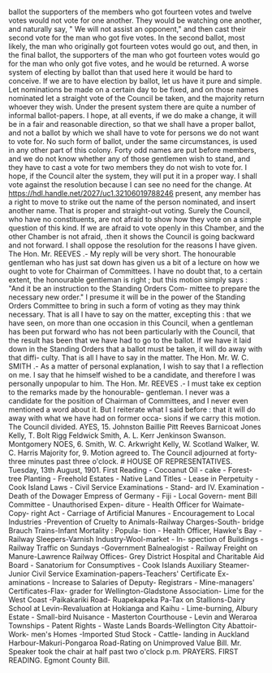 ballot the supporters of the members who got fourteen votes and twelve votes would not vote for one another. They would be watching one another, and naturally say, " We will not assist an opponent," and then cast their second vote for the man who got five votes. In the second ballot, most likely, the man who originally got fourteen votes would go out, and then, in the final ballot, the supporters of the man who got fourteen votes would go for the man who only got five votes, and he would be returned. A worse system of electing by ballot than that used here it would be hard to conceive. If we are to have election by ballot, let us have it pure and simple. Let nominations be made on a certain day to be fixed, and on those names nominated let a straight vote of the Council be taken, and the majority return whoever they wish. Under the present system there are quite a number of informal ballot-papers. I hope, at all events, if we do make a change, it will be in a fair and reasonable direction, so that we shall have a proper ballot, and not a ballot by which we shall have to vote for persons we do not want to vote for. No such form of ballot, under the same circumstances, is used in any other part of this colony. Forty odd names are put before members, and we do not know whether any of those gentlemen wish to stand, and they have to cast a vote for two members they do not wish to vote for. I hope, if the Council alter the system, they will put it in a proper way. I shall vote against the resolution because I can see no need for the change. At https://hdl.handle.net/2027/uc1.32106019788246 present, any member has a right to move to strike out the name of the person nominated, and insert another name. That is proper and straight-out voting. Surely the Council, who have no constituents, are not afraid to show how they vote on a simple question of this kind. If we are afraid to vote openly in this Chamber, and the other Chamber is not afraid, .then it shows the Council is going backward and not forward. I shall oppose the resolution for the reasons I have given. The Hon. Mr. REEVES .- My reply will be very short. The honourable gentleman who has just sat down has given us a bit of a lecture on how we ought to vote for Chairman of Committees. I have no doubt that, to a certain extent, the honourable gentleman is right ; but this motion simply says : "And it be an instruction to the Standing Orders Com- mittee to prepare the necessary new order." I presume it will be in the power of the Standing Orders Committee to bring in such a form of voting as they may think necessary. That is all I have to say on the matter, excepting this : that we have seen, on more than one occasion in this Council, when a gentleman has been put forward who has not been particularly with the Council, that the result has been that we have had to go to the ballot. If we have it laid down in the Standing Orders that a ballot must be taken, it will do away with that diffi- culty. That is all I have to say in the matter. The Hon. Mr. W. C. SMITH .- As a matter of personal explanation, I wish to say that I a reflection on me. I say that he himself wished to be a candidate, and therefore I was personally unpopular to him. The Hon. Mr. REEVES .- I must take ex ception to the remarks made by the honourable- gentleman. I never was a candidate for the position of Chairman of Committees, and I never even mentioned a word about it. But I reiterate what I said before : that it will do away with what we have had on former occa- sions if we carry this motion. The Council divided. AYES, 15. Johnston Baillie Pitt Reeves Barnicoat Jones Kelly, T. Bolt Rigg Feldwick Smith, A. L. Kerr Jenkinson Swanson. Montgomery NOES, 6. Smith, W. C. Arkwright Kelly, W. Scotland Walker, W. C. Harris Majority for, 9. Motion agreed to. The Council adjourned at forty-three minutes past three o'clock. # HOUSE OF REPRESENTATIVES. Tuesday, 13th August, 1901. First Reading - Cocoanut Oil - cake - Forest-tree Planting - Freehold Estates - Native Land Titles - Lease in Perpetuity - Cook Island Laws - Civil Service Examinations - Stand- ard IV. Examination - Death of the Dowager Empress of Germany - Fiji - Local Govern- ment Bill Committee - Unauthorised Expen- diture - Health Officer for Waimate- Copy- right Act - Carriage of Artificial Manures - Encouragement to Local Industries -Prevention of Cruelty to Animals-Railway Charges-South- bridge Brauch Trains-Infant Mortality : Popula- tion - Health Officer, Hawke's Bay - Railway Sleepers-Varnish Industry-Wool-market - In- spection of Buildings - Railway Traffic on Sundays -Government Balnealogist - Railway Freight on Manure-Lawrence Railway Offices- Grey District Hospital and Charitable Aid Board - Sanatorium for Consumptives - Cook Islands Auxiliary Steamer-Junior Civil Service Examination-papers-Teachers' Certificate Ex- aminations - Increase to Salaries of Deputy- Registrars - Mine-managers' Certificates-Flax- grader for Wellington-Gladstone Association- Lime for the West Coast -Paikakariki Road- Ruapekapeka Pa-Tax on Stallions-Dairy School at Levin-Revaluation at Hokianga and Kaihu - Lime-burning, Albury Estate - Small-bird Nuisance - Masterton Courthouse - Levin and Weraroa Townships - Patent Rights - Waste Lands Boards-Wellington City Abattoir-Work- men's Homes -Imported Stud Stock - Cattle- landing in Auckland Harbour-Makuri-Pongaroa Road-Rating on Unimproved Value Bill. Mr. Speaker took the chair at half past two o'clock p.m. PRAYERS. FIRST READING. Egmont County Bill. 